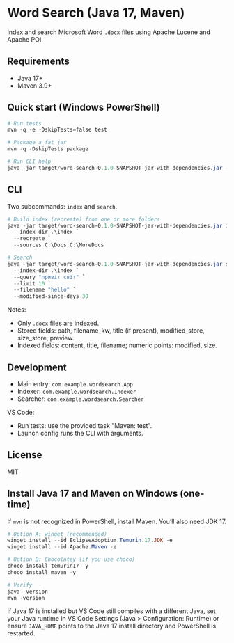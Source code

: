 # Word Search (Java 17, Maven)

Index and search Microsoft Word `.docx` files using Apache Lucene and Apache POI.

## Requirements
- Java 17+
- Maven 3.9+

## Quick start (Windows PowerShell)

```powershell
# Run tests
mvn -q -e -DskipTests=false test

# Package a fat jar
mvn -q -DskipTests package

# Run CLI help
java -jar target/word-search-0.1.0-SNAPSHOT-jar-with-dependencies.jar --help
```

## CLI

Two subcommands: `index` and `search`.

```powershell
# Build index (recreate) from one or more folders
java -jar target/word-search-0.1.0-SNAPSHOT-jar-with-dependencies.jar index `
  --index-dir .\index `
  --recreate `
  --sources C:\Docs,C:\MoreDocs

# Search
java -jar target/word-search-0.1.0-SNAPSHOT-jar-with-dependencies.jar search `
  --index-dir .\index `
  --query "привіт світ" `
  --limit 10 `
  --filename "hello" `
  --modified-since-days 30
```

Notes:
- Only `.docx` files are indexed.
- Stored fields: path, filename_kw, title (if present), modified_store, size_store, preview.
- Indexed fields: content, title, filename; numeric points: modified, size.

## Development

- Main entry: `com.example.wordsearch.App`
- Indexer: `com.example.wordsearch.Indexer`
- Searcher: `com.example.wordsearch.Searcher`

VS Code:
- Run tests: use the provided task "Maven: test".
- Launch config runs the CLI with arguments.

## License

MIT

## Install Java 17 and Maven on Windows (one-time)

If `mvn` is not recognized in PowerShell, install Maven. You’ll also need JDK 17.

```powershell
# Option A: winget (recommended)
winget install --id EclipseAdoptium.Temurin.17.JDK -e
winget install --id Apache.Maven -e

# Option B: Chocolatey (if you use choco)
choco install temurin17 -y
choco install maven -y

# Verify
java -version
mvn -version
```

If Java 17 is installed but VS Code still compiles with a different Java, set your Java runtime in VS Code Settings (Java > Configuration: Runtime) or ensure `JAVA_HOME` points to the Java 17 install directory and PowerShell is restarted.
